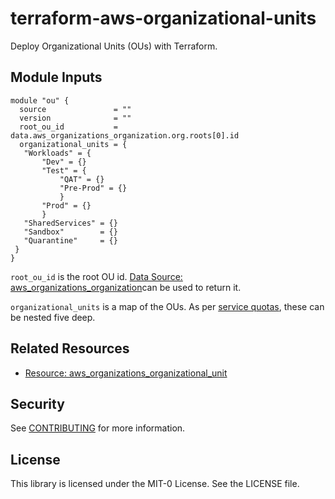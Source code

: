 # terraform-aws-organizational-units

Deploy Organizational Units (OUs) with Terraform.

## Module Inputs

```hcl
module "ou" {
  source               = ""
  version              = ""
  root_ou_id           = data.aws_organizations_organization.org.roots[0].id
  organizational_units = {
   "Workloads" = {
       "Dev" = {}
       "Test" = {
           "QAT" = {}
           "Pre-Prod" = {}
           }
       "Prod" = {}
       }
   "SharedServices" = {}
   "Sandbox"        = {}
   "Quarantine"     = {}
 }
}
```

`root_ou_id` is the root OU id. [Data Source: aws_organizations_organization](https://registry.terraform.io/providers/hashicorp/aws/latest/docs/data-sources/organizations_organization)can be used to return it.  

`organizational_units` is a map of the OUs. As per [service quotas](https://docs.aws.amazon.com/organizations/latest/userguide/orgs_reference_limits.html), these can be nested five deep. 

## Related Resources

- [Resource: aws_organizations_organizational_unit](https://registry.terraform.io/providers/hashicorp/aws/3.24.0/docs/resources/organizations_organizational_unit)

## Security

See [CONTRIBUTING](CONTRIBUTING.md#security-issue-notifications) for more information.

## License

This library is licensed under the MIT-0 License. See the LICENSE file.
